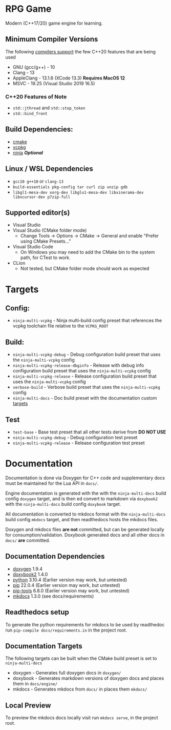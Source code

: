 # RPG Game
Modern (C++17/20) game engine for learning.

## Minimum Compiler Versions
The following [compilers support](https://en.cppreference.com/w/cpp/compiler_support) the few C++20 features that are being used
* GNU (gcc/g++) - 10
* Clang - 13
* AppleClang - 13.1.6 (XCode 13.3) **Requires MacOS 12**
* MSVC - 19.25 (Visual Studio 2019 16.5)

### C++20 Features of Note
* `std::jthread` and `std::stop_token`
* `std::bind_front`

## Build Dependencies:
* [cmake](https://cmake.org/)
* [vcpkg](https://github.com/microsoft/vcpkg)
* [ninja](https://github.com/ninja-build/ninja/wiki/Pre-built-Ninja-packages) ***Optional***

## Linux / WSL Dependencies
* `gcc10 g++10` or `clang-13`
* `build-essentials pkg-config tar curl zip unzip gdb`
* `libgl1-mesa-dev xorg-dev libglu1-mesa-dev libxinerama-dev libxcursor-dev p7zip-full`

## Supported editor(s)
* Visual Studio
* Visual Studio (CMake folder mode)
  * Change Tools -> Options -> CMake -> General and enable "Prefer using CMake Presets..."
* Visual Studio Code
  * On Windows you may need to add the CMake bin to the system path, for CTest to work.
* CLion
  * Not tested, but CMake folder mode should work as expected

# Targets
## Config:
* `ninja-multi-vcpkg` - Ninja multi-build config preset that references the vcpkg toolchain file relative to the `VCPKG_ROOT`
  
## Build:
* `ninja-multi-vcpkg-debug` - Debug configuration build preset that uses the `ninja-multi-vcpkg` config
* `ninja-multi-vcpkg-release-dbginfo` - Release with debug info configuration build preset that uses the `ninja-multi-vcpkg` config
* `ninja-multi-vcpkg-release` - Release configuration build preset that uses the `ninja-multi-vcpkg` config
* `verbose-build` - Verbose build preset that uses the `ninja-multi-vcpkg` config
* `ninja-multi-docs` - Doc build preset with the documentation custom [targets](#documentation-targets)

## Test
* `test-base` - Base test preset that all other tests derive from **DO NOT USE**
* `ninja-multi-vcpkg-debug` - Debug configuration test preset
* `ninja-multi-vcpkg-release` - Release configuration test preset

# Documentation
Documentation is done via Doxygen for C++ code and supplementary docs must be maintained for the Lua API in `docs/`.

Engine documentation is generated with the with the `ninja-multi-docs` build config `doxygen` target, and is then
ed convert to markdown via `doxybook2` with the `ninja-multi-docs` build config `doxybook` target.

All documentation is converted to mkdocs format with the `ninja-multi-docs` build config `mkdocs` target, and then
readthedocs hosts the mkdocs files.

Doxygen and mkdocs files **are not** committed, but can be generated locally for consumption/validation. Doxybook
generated docs and all other docs in `docs/` **are** committed.

## Documentation Dependencies
* [doxygen](https://www.doxygen.nl/) 1.9.4
* [doxybook2](https://github.com/matusnovak/doxybook2) 1.4.0
* [python](https://www.python.org/) 3.10.4 (Earlier version may work, but untested)
* [pip](https://pip.pypa.io/en/stable/) 22.0.4 (Earlier version may work, but untested)
* [pip-tools](https://github.com/jazzband/pip-tools) 6.8.0 (Earlier version may work, but untested)
* [mkdocs](https://www.mkdocs.org/) 1.3.0 (see docs/requirements)

## Readthedocs setup
To generate the python requirements for mkdocs to be used by readthedoc run `pip-compile docs/requirements.in` in the project root.

## Documentation Targets
The following targets can be built when the CMake build preset is set to `ninja-multi-docs`

* doxygen - Generates full doxygen docs in `doxygen/` 
* doxybook - Generates markdown versions of doxygen docs and places them in `docs/engine/`
* mkdocs - Generates mkdocs from `docs/` in places them `mkdocs/`

## Local Preview
To preview the mkdocs docs locally visit run `mkdocs serve`, in the project root.
